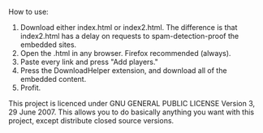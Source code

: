 How to use:
1. Download either index.html or index2.html. The difference is that index2.html has a delay on requests to spam-detection-proof the embedded sites.
2. Open the .html in any browser. Firefox recommended (always).
3. Paste every link and press "Add players."
4. Press the DownloadHelper extension, and download all of the embedded content.
5. Profit.

This project is licenced under GNU GENERAL PUBLIC LICENSE Version 3, 29 June 2007. This allows you to do basically anything you want with this project, except distribute closed source versions.
